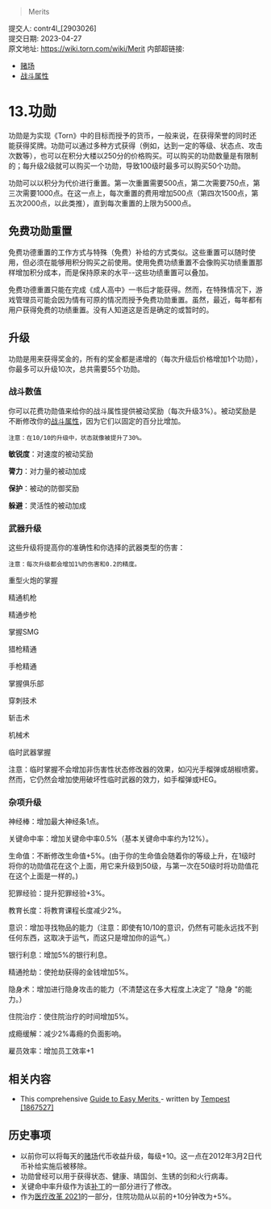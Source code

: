 >  Merits

提交人: contr4l_[2903026]  
提交日期: 2023-04-27  
原文地址: https://wiki.torn.com/wiki/Merit
内部超链接:
- [赌场](casino.md)
- [战斗属性](battle_stat.md)

# 13.功勋

功勋是为实现《Torn》中的目标而授予的货币，一般来说，在获得荣誉的同时还能获得奖牌。功勋可以通过多种方式获得（例如，达到一定的等级、状态点、攻击次数等），也可以在积分大楼以250分的价格购买。可以购买的功勋数量是有限制的；每升级2级就可以购买一个功勋，导致100级时最多可以购买50个功勋。

功勋可以以积分为代价进行重置。第一次重置需要500点，第二次需要750点，第三次需要1000点。在这一点上，每次重置的费用增加500点（第四次1500点，第五次2000点，以此类推），直到每次重置的上限为5000点。

## 免费功勋重置

免费功德重置的工作方式与特殊（免费）补给的方式类似。这些重置可以随时使用，但必须在能够用积分购买之前使用。使用免费功绩重置不会像购买功绩重置那样增加积分成本，而是保持原来的水平--这些功绩重置可以叠加。

免费功德重置只能在完成《成人高中》一书后才能获得。然而，在特殊情况下，游戏管理员可能会因为情有可原的情况而授予免费功勋重置。虽然，最近，每年都有用户获得免费的功绩重置。没有人知道这是否是确定的或暂时的。

## 升级

功勋是用来获得奖金的，所有的奖金都是递增的（每次升级后价格增加1个功勋），你最多可以升级10次，总共需要55个功勋。

### 战斗数值

你可以花费功勋值来给你的战斗属性提供被动奖励（每次升级3%）。被动奖励是不断修改你的[战斗属性](battle_stat.md)，因为它们以固定的百分比增加。

```
注意：在10/10的升级中，状态就像被提升了30%。
```

**敏锐度**：对速度的被动奖励

**膂力**：对力量的被动加成

**保护**：被动的防御奖励

**躲避**：灵活性的被动加成

### 武器升级

这些升级将提高你的准确性和你选择的武器类型的伤害：

`注意：每次升级都会增加1%的伤害和0.2的精度。`

重型火炮的掌握

精通机枪

精通步枪

掌握SMG

猎枪精通

手枪精通

掌握俱乐部

穿刺技术

斩击术

机械术

临时武器掌握

注意：临时掌握不会增加非伤害性状态修改器的效果，如闪光手榴弹或胡椒喷雾。然而，它仍然会增加使用破坏性临时武器的效力，如手榴弹或HEG。

### 杂项升级

神经棒：增加最大神经条1点。

关键命中率：增加关键命中率0.5%（基本关键命中率约为12%）。

生命值：不断修改生命值+5%。(由于你的生命值会随着你的等级上升，在1级时将你的功勋值花在这个上面，用它来升级到50级，与第一次在50级时将功勋值花在这个上面是一样的。)

犯罪经验：提升犯罪经验+3%。

教育长度：将教育课程长度减少2%。

意识：增加寻找物品的能力（注意：即使有10/10的意识，仍然有可能永远找不到任何东西，这取决于运气，而这只是增加你的运气。）

银行利息：增加5%的银行利息。

精通抢劫：使抢劫获得的金钱增加5%。

隐身术：增加进行隐身攻击的能力（不清楚这在多大程度上决定了 "隐身 "的能力。）

住院治疗：使住院治疗的时间增加5%。

成瘾缓解：减少2%毒瘾的负面影响。

雇员效率：增加员工效率+1

## 相关内容

<ul>
    <li>This comprehensive <a rel="nofollow" class="external text"
            href="https://www.torn.com/forums.php#/p=threads&amp;t=15926091">Guide to Easy Merits </a> - written by <a
            rel="nofollow" class="external text" href="https://www.torn.com/profiles.php?XID=1867527">Tempest
            [1867527]</a></li>
</ul>

## 历史事项

- 以前你可以将每天的[赌场](casino.md)代币收益升级，每级+10。这一点在2012年3月2日代币补给实施后被移除。
- 功勋曾经可以用于获得状态、健康、靖国剑、生锈的剑和火行病毒。
- 关键命中率升级作为该[补丁](https://www.torn.com/forums.php#/p=threads&f=1&t=16210620&b=0&a=0)的一部分进行了修改。
- 作为[医疗改革 2021](https://www.torn.com/forums.php#/p=threads&f=1&t=16212979&b=0&a=0)的一部分，住院功勋从以前的+10分钟改为+5%。